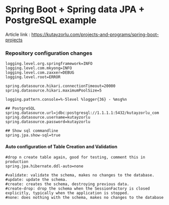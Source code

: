 # Spring Boot + Spring data JPA + PostgreSQL example

Article link : https://kutayzorlu.com/projects-and-programs/spring-boot-projects


### Repository configuration changes 

    logging.level.org.springframework=INFO
    logging.level.com.mkyong=INFO
    logging.level.com.zaxxer=DEBUG
    logging.level.root=ERROR

    spring.datasource.hikari.connectionTimeout=20000
    spring.datasource.hikari.maximumPoolSize=5

    logging.pattern.console=%-5level %logger{36} - %msg%n

    ## PostgreSQL
    spring.datasource.url=jdbc:postgresql://1.1.1.1:5432/kutayzorlu_com
    spring.datasource.username=kutayzorlu
    spring.datasource.password=kutayzorlu

    ## Show sql commandline  
    spring.jpa.show-sql=true    
      

#### Auto configuration of Table Creation and Validation
    #drop n create table again, good for testing, comment this in production
    spring.jpa.hibernate.ddl-auto=none

    #validate: validate the schema, makes no changes to the database.
    #update: update the schema.
    #create: creates the schema, destroying previous data.
    #create-drop: drop the schema when the SessionFactory is closed explicitly, typically when the application is stopped.
    #none: does nothing with the schema, makes no changes to the database


